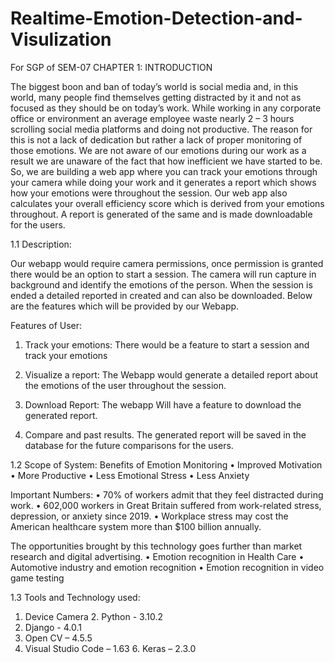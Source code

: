 # Realtime-Emotion-Detection-and-Visulization
For SGP of SEM-07
CHAPTER 1: INTRODUCTION

The biggest boon and ban of today’s world is social media and, in this world, many people find themselves getting distracted by it and not as focused as they should be on today’s work. While working in any corporate office or environment an average employee waste nearly 2 – 3 hours scrolling social media platforms and doing not productive. The reason for this is not a lack of dedication but rather a lack of proper monitoring of those emotions. We are not aware of our emotions during our work as a result we are unaware of the fact that how inefficient we have started to be. So, we are building a web app where you can track your emotions through your camera while doing your work and it generates a report which shows how your emotions were throughout the session. Our web app also calculates your overall efficiency score which is derived from your emotions throughout. A report is generated of the same and is made downloadable for the users.


1.1	Description:


Our webapp would require camera permissions, once permission is granted there would be an option to start a session. The camera will run capture in background and identify the emotions of the person. When the session is ended a detailed reported in created and can also be downloaded. Below are the features which will be provided by our Webapp.

Features of User:


1)	Track your emotions:
There would be a feature to start a session and track your emotions


2)	Visualize a report:
The Webapp would generate a detailed report about the emotions of the user throughout the session.
 
3)	Download Report:
The webapp Will have a feature to download the generated report.


4)	Compare and past results.
The generated report will be saved in the database for the future comparisons for the users.

1.2	Scope of System:
Benefits of Emotion Monitoring
•	Improved Motivation
•	More Productive
•	Less Emotional Stress
•	Less Anxiety

Important Numbers:
•	70% of workers admit that they feel distracted during work.
•	602,000 workers in Great Britain suffered from work-related stress, depression, or anxiety since 2019.
•	Workplace stress may cost the American healthcare system more than $100 billion annually.

The opportunities brought by this technology goes further than market research and digital advertising.
•	Emotion recognition in Health Care
•	Automotive industry and emotion recognition
•	Emotion recognition in video game testing


1.3	Tools and Technology used:

1. Device Camera 2. Python - 3.10.2
3.	Django - 4.0.1
4.	Open CV – 4.5.5
5.	Visual Studio Code – 1.63 6.  Keras – 2.3.0 
